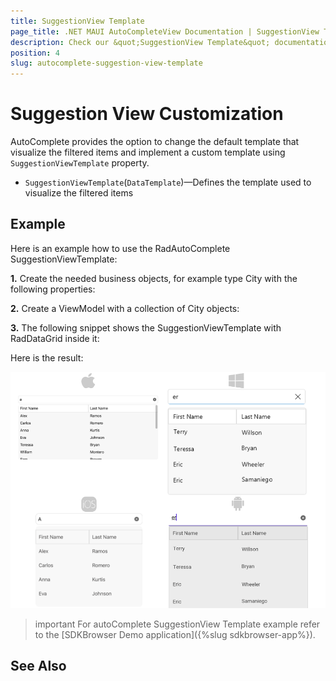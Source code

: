 ```yaml
---
title: SuggestionView Template
page_title: .NET MAUI AutoCompleteView Documentation | SuggestionView Template
description: Check our &quot;SuggestionView Template&quot; documentation article for Telerik AutoComplete for .NET MAUI control.
position: 4
slug: autocomplete-suggestion-view-template
---
```


# Suggestion View Customization

AutoComplete provides the option to change the default template that visualize the filtered items and implement a custom template using `SuggestionViewTemplate` property.

* `SuggestionViewTemplate`(`DataTemplate`)&mdash;Defines the template used to visualize the filtered items

## Example

Here is an example how to use the RadAutoComplete SuggestionViewTemplate:

**1.** Create the needed business objects, for example type City with the following properties:

<snippet id='autocomplete-person-businessobject'/>

**2.** Create a ViewModel with a collection of City objects:

<snippet id='autocomplete-people-viewmodel'/>

**3.** The following snippet shows the SuggestionViewTemplate with RadDataGrid inside it:

<snippet id='autocomplete-templates-suggestion-view-template-xaml'/>

Here is the result:

![AutoComplete SuggestionViewTemplate Example](../images/autocomplete-suggestionview-template.png "AutoComplete SuggestionItemTemplate Example")

>important For autoComplete SuggestionView Template example refer to the [SDKBrowser Demo application]({%slug sdkbrowser-app%}).

## See Also

